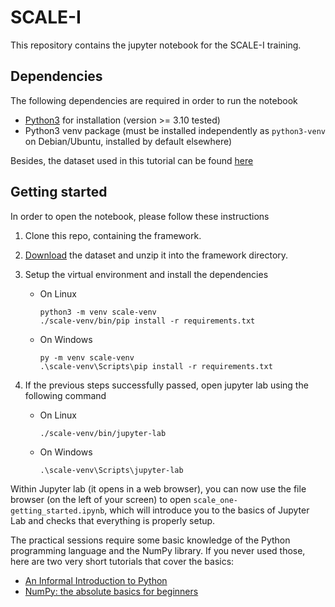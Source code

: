 # SCALE-I

This repository contains the jupyter notebook for the SCALE-I training.

## Dependencies

The following dependencies are required in order to run the notebook

+ [Python3](https://www.python.org/downloads/) for installation (version >= 3.10 tested)
+ Python3 venv package (must be installed independently as `python3-venv` on Debian/Ubuntu, installed by default elsewhere)

Besides, the dataset used in this tutorial can be found [here](https://enigma.elen.ucl.ac.be/dsm/sharing/VMx9J3Xkc)

## Getting started

In order to open the notebook, please follow these instructions

1. Clone this repo, containing the framework.
1. [Download](https://enigma.elen.ucl.ac.be/dsm/sharing/VMx9J3Xkc) the dataset and unzip it into the framework directory.
1. Setup the virtual environment and install the dependencies

    + On Linux

        ```shell
        python3 -m venv scale-venv
        ./scale-venv/bin/pip install -r requirements.txt
        ```

    + On Windows 

        ```shell
        py -m venv scale-venv
        .\scale-venv\Scripts\pip install -r requirements.txt
        ```

1. If the previous steps successfully passed, open jupyter lab using the following command

    + On Linux

        ```shell
        ./scale-venv/bin/jupyter-lab
        ```

    + On Windows 

        ```shell
        .\scale-venv\Scripts\jupyter-lab
        ```

Within Jupyter lab (it opens in a web browser), you can now use the file browser (on the left of your screen) to open `scale_one-getting_started.ipynb`, which will introduce you to the basics of Jupyter Lab and checks that everything is properly setup.

The practical sessions require some basic knowledge of the Python programming
language and the NumPy library. If you never used those, here are two very
short tutorials that cover the basics:

- [An Informal Introduction to Python](https://docs.python.org/3/tutorial/introduction.html)
- [NumPy: the absolute basics for beginners](https://numpy.org/doc/stable/user/absolute_beginners.html)

